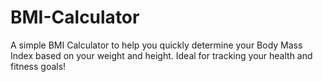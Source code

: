 # BMI-Calculator
A simple BMI Calculator to help you quickly determine your Body Mass Index based on your weight and height. Ideal for tracking your health and fitness goals!

